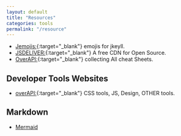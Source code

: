 ```yaml
---
layout: default
title: "Resources"
categories: tools
permalink: "/resource"
---
```


- [Jemojis:](https://davemateer.com/2019/05/27/Jemoji){:target="_blank"} emojis for jkeyll.
- [JSDELIVER:](https://www.jsdelivr.com/){:target="_blank"} A free CDN for Open Source.
- [OverAPI:](https://overapi.com){:target="_blank"} collecting All cheat Sheets.

## Developer Tools Websites

- [overAPI:](https://overapi.com/developer-tools){:target="_blank"} CSS tools, JS, Design, OTHER tools.

## Markdown

- [Mermaid](https://mermaid-js.github.io/mermaid)
